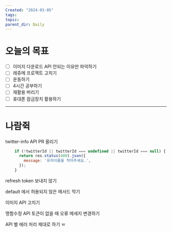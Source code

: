 ```yaml
---
Created: "2024-03-05"
tags: 
topic: 
parent_dir: Daily
---
```

# 오늘의 목표
- [ ] 이미지 다운로드 API 안되는 이유만 파악하기
- [ ] 레쥬메 프로젝트 고치기
- [ ] 운동하기
- [ ] 4시간 공부하기
- [ ] 재활용 버리기
- [ ] 휴대폰 잠금장치 활용하기 

---  
# 나람쥑

twitter-info API PR 올리기
```js
    if (!twitterId || twitterId === undefined || twitterId === null) {
      return res.status(400).json({
        message: '유저이름을 적어주세요.',
      });
    }
```

refresh token 보내지 않기

default 에서 허용되지 않은 메서드 막기

이미지 API 고치기

명함수정 API 토큰이 없을 때 오류 메세지 변경하기

API 별 에러 처리 제대로 하기 ㅠ